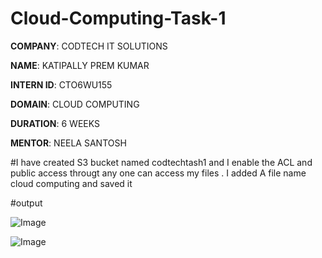# Cloud-Computing-Task-1

**COMPANY**: CODTECH IT SOLUTIONS

**NAME**: KATIPALLY PREM KUMAR

**INTERN ID**: CTO6WU155

**DOMAIN**: CLOUD COMPUTING

**DURATION**: 6 WEEKS

**MENTOR**: NEELA SANTOSH

#I have created S3 bucket named codtechtash1 and I enable the ACL and public access througt any one can access my files . I added A file name cloud computing and saved it

#output

![Image](https://github.com/user-attachments/assets/e1712ffd-4f29-4f27-8258-47129ce0ef97)

![Image](https://github.com/user-attachments/assets/6aa3fca4-1114-4278-bd8d-f6b34812d121)
